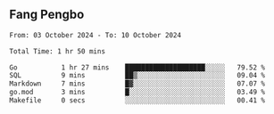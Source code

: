 ## Fang Pengbo

<!--START_SECTION:waka-->

```txt
From: 03 October 2024 - To: 10 October 2024

Total Time: 1 hr 50 mins

Go           1 hr 27 mins    ████████████████████░░░░░   79.52 %
SQL          9 mins          ██▒░░░░░░░░░░░░░░░░░░░░░░   09.04 %
Markdown     7 mins          █▓░░░░░░░░░░░░░░░░░░░░░░░   07.07 %
go.mod       3 mins          █░░░░░░░░░░░░░░░░░░░░░░░░   03.49 %
Makefile     0 secs          ░░░░░░░░░░░░░░░░░░░░░░░░░   00.41 %
```

<!--END_SECTION:waka-->